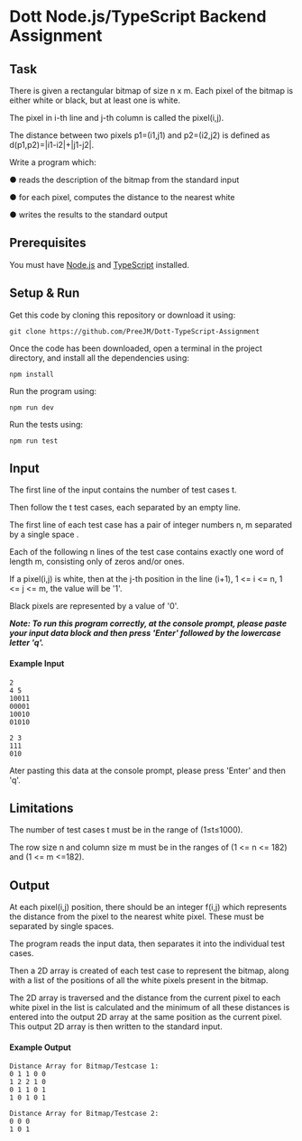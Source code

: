 # Dott Node.js/TypeScript Backend Assignment

## Task

There is given a rectangular bitmap of size n x m. Each pixel of the bitmap is either white or
black, but at least one is white. 

The pixel in i-th line and j-th column is called the pixel(i,j). 

The distance between two pixels p1=(i1,j1) and p2=(i2,j2) is defined as d(p1,p2)=|i1-i2|+|j1-j2|.

Write a program which:

● reads the description of the bitmap from the standard input

● for each pixel, computes the distance to the nearest white

● writes the results to the standard output

## Prerequisites

You must have [Node.js](https://nodejs.org/en/) and [TypeScript](https://www.typescriptlang.org/) installed.


## Setup & Run

Get this code by cloning this repository or download it using:

```
git clone https://github.com/PreeJM/Dott-TypeScript-Assignment
```

Once the code has been downloaded, open a terminal in the project directory, and install all the dependencies using:

```
npm install
```

Run the program using:

```
npm run dev
```

Run the tests using:

```
npm run test
```


## Input

The first line of the input contains the number of test cases t.

Then follow the t test cases, each separated by an empty line.

The first line of each test case has a pair of integer numbers n, m separated by a single space . 

Each of the following n lines of the test case contains exactly one word of length m, consisting only of zeros and/or ones.

If a pixel(i,j) is white, then at the j-th position in the line (i+1), 1 <= i <= n, 1 <= j <= m, the value will be '1'.

Black pixels are represented by a value of '0'.

***Note: To run this program correctly, at the console prompt, please paste your input data block and then press 'Enter' followed by the lowercase letter 'q'.***

#### Example Input
```
2         
4 5       
10011    
00001
10010
01010

2 3       
111
010
```
Ater pasting this data at the console prompt, please press 'Enter' and then 'q'.


## Limitations

The number of test cases t must be in the range of (1≤t≤1000).

The row size n and column size m must be in the ranges of (1 <= n <= 182) and (1 <= m <=182).


## Output

At each pixel(i,j) position, there should be an integer f(i,j) which represents the distance from the pixel to the nearest white pixel. These must be separated by single spaces.

The program reads the input data, then separates it into the individual test cases. 

Then a 2D array is created of each test case to represent the bitmap, along with a list of the positions of all the white pixels present in the bitmap.

The 2D array is traversed and the distance from the current pixel to each white pixel in the list is calculated and the minimum of all these distances is entered into the output 2D array at the same position as the current pixel. This output 2D array is then written to the standard input.

#### Example Output

```
Distance Array for Bitmap/Testcase 1:
0 1 1 0 0
1 2 2 1 0
0 1 1 0 1
1 0 1 0 1

Distance Array for Bitmap/Testcase 2:
0 0 0
1 0 1
```

